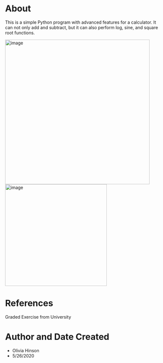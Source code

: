 # About
This is a simple Python program with advanced features for a calculator. It can not only add and subtract, but it can also perform log, sine, and square root functions. 

<img width="469" alt="image" src="https://github.com/ohinson01/AdvancedCalculator/assets/69820358/3f44ecd6-c98b-459c-81eb-0938ca52a4e8">

<img width="330" alt="image" src="https://github.com/ohinson01/AdvancedCalculator/assets/69820358/23400e9e-8bc8-4473-a363-0ece947276b3">

# References
Graded Exercise from University

# Author and Date Created
- Olivia Hinson
- 5/26/2020
